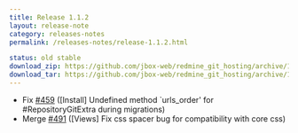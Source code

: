 ```yaml
---
title: Release 1.1.2
layout: release-note
category: releases-notes
permalink: /releases-notes/release-1.1.2.html

status: old stable
download_zip: https://github.com/jbox-web/redmine_git_hosting/archive/1.1.2.zip
download_tar: https://github.com/jbox-web/redmine_git_hosting/archive/1.1.2.tar.gz
---
```


* Fix [#459](https://github.com/jbox-web/redmine_git_hosting/issues/459) ([Install] Undefined method `urls_order' for #RepositoryGitExtra during migrations)
* Merge [#491](https://github.com/jbox-web/redmine_git_hosting/pull/491) ([Views] Fix css spacer bug for compatibility with core css)
